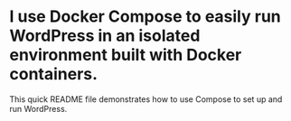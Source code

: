 
# I use Docker Compose to easily run WordPress in an isolated environment built with Docker containers. 
This quick README file demonstrates how to use Compose to set up and run WordPress.

